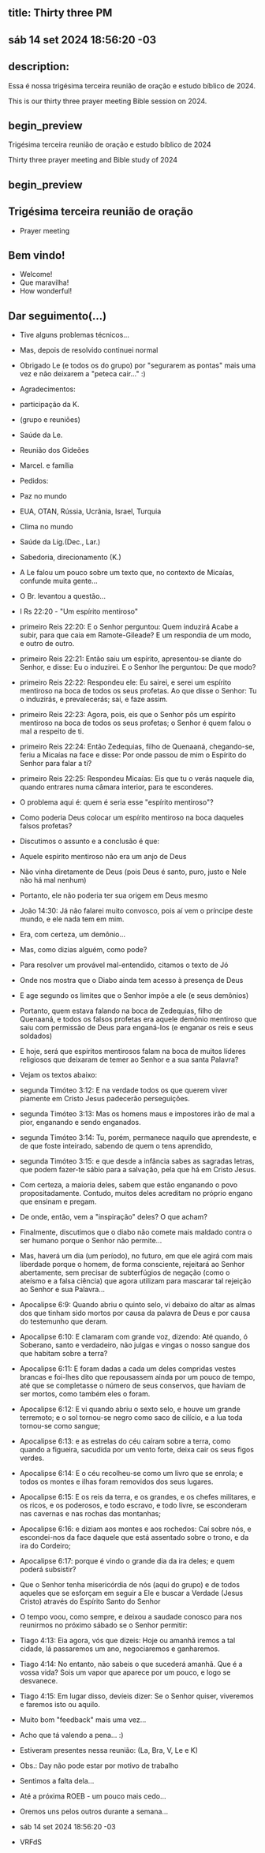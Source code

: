 ## title: Thirty three PM
## sáb 14 set 2024 18:56:20 -03

## description:

Essa é nossa trigésima terceira reunião de oração e estudo bíblico de 2024.

This is our thirty three prayer meeting Bible session on 2024.

## begin_preview

Trigésima terceira reunião de oração e estudo bíblico de 2024

Thirty three prayer meeting and Bible study of 2024

## begin_preview

## Trigésima terceira reunião de oração

- Prayer meeting

## Bem vindo!
- Welcome!
- Que maravilha!
- How wonderful!

## Dar seguimento(...)

- Tive alguns problemas técnicos...
- Mas, depois de resolvido continuei normal
- Obrigado Le (e todos os do grupo) por "segurarem as pontas" mais uma vez e não deixarem a "peteca cair..."  :)

- Agradecimentos:

- participação da K.
- (grupo e reuniões)
- Saúde da Le.
- Reunião dos Gideões
- Marcel. e família

- Pedidos: 

- Paz no mundo
- EUA, OTAN, Rússia, Ucrânia, Israel, Turquia
- Clima no mundo 
- Saúde da Líg.(Dec., Lar.)
- Sabedoria, direcionamento (K.)

- A Le falou um pouco sobre um texto que, no contexto de Micaías, confunde muita gente...
- O Br. levantou a questão...
- I Rs 22:20 - "Um espírito mentiroso"

- primeiro Reis 22:20: E o Senhor perguntou: Quem induzirá Acabe a subir, para que caia em Ramote-Gileade? E um respondia de um modo, e outro de outro.
- primeiro Reis 22:21: Então saiu um espírito, apresentou-se diante do Senhor, e disse: Eu o induzirei. E o Senhor lhe perguntou: De que modo?
- primeiro Reis 22:22: Respondeu ele: Eu sairei, e serei um espírito mentiroso na boca de todos os seus profetas. Ao que disse o Senhor: Tu o induzirás, e prevalecerás; sai, e faze assim.
- primeiro Reis 22:23: Agora, pois, eis que o Senhor pôs um espírito mentiroso na boca de todos os seus profetas; o Senhor é quem falou o mal a respeito de ti.
- primeiro Reis 22:24: Então Zedequias, filho de Quenaaná, chegando-se, feriu a Micaías na face e disse: Por onde passou de mim o Espírito do Senhor para falar a ti?
- primeiro Reis 22:25: Respondeu Micaías: Eis que tu o verás naquele dia, quando entrares numa câmara interior, para te esconderes.

- O problema aqui é: quem é seria esse "espírito mentiroso"?
- Como poderia Deus colocar um espírito mentiroso na boca daqueles falsos profetas?
- Discutimos o assunto e a conclusão é que:
- Aquele espírito mentiroso não era um anjo de Deus
- Não vinha diretamente de Deus (pois Deus é santo, puro, justo e Nele não há mal nenhum)
- Portanto, ele não poderia ter sua origem em Deus mesmo

- João 14:30: Já não falarei muito convosco, pois aí vem o príncipe deste mundo, e ele nada tem em mim.

- Era, com certeza, um demônio...
- Mas, como dizias alguém, como pode?
- Para resolver um provável mal-entendido, citamos o texto de Jó
- Onde nos mostra que o Diabo ainda tem acesso à presença de Deus 
- E age segundo os limites que o Senhor impõe a ele (e seus demônios)
- Portanto, quem estava falando na boca de Zedequias, filho de Quenaaná, e todos os falsos profetas era aquele demônio mentiroso que saiu com permissão de Deus para enganá-los (e enganar os reis e seus soldados)

- E hoje, será que espíritos mentirosos falam na boca de muitos líderes religiosos que deixaram de temer ao Senhor e a sua santa Palavra? 
- Vejam os textos abaixo:

- segunda Timóteo 3:12: E na verdade todos os que querem viver piamente em Cristo Jesus padecerão perseguições.
- segunda Timóteo 3:13: Mas os homens maus e impostores irão de mal a pior, enganando e sendo enganados.
- segunda Timóteo 3:14: Tu, porém, permanece naquilo que aprendeste, e de que foste inteirado, sabendo de quem o tens aprendido,
- segunda Timóteo 3:15: e que desde a infância sabes as sagradas letras, que podem fazer-te sábio para a salvação, pela que há em Cristo Jesus.

- Com certeza, a maioria deles, sabem que estão enganando o povo propositadamente. Contudo, muitos deles acreditam no próprio engano que ensinam e pregam. 
- De onde, então, vem a "inspiração" deles? O que acham?

- Finalmente, discutimos que o diabo não comete mais maldado contra o ser humano porque o Senhor não permite...

- Mas, haverá um dia (um período), no futuro, em que ele agirá com mais liberdade porque o homem, de forma consciente, rejeitará ao Senhor abertamente, sem precisar de subterfúgios de negação (como o ateísmo e a falsa ciência) que agora utilizam para mascarar tal rejeição ao Senhor e sua Palavra...

- Apocalipse 6:9: Quando abriu o quinto selo, vi debaixo do altar as almas dos que tinham sido mortos por causa da palavra de Deus e por causa do testemunho que deram.
- Apocalipse 6:10: E clamaram com grande voz, dizendo: Até quando, ó Soberano, santo e verdadeiro, não julgas e vingas o nosso sangue dos que habitam sobre a terra?
- Apocalipse 6:11: E foram dadas a cada um deles compridas vestes brancas e foi-lhes dito que repousassem ainda por um pouco de tempo, até que se completasse o número de seus conservos, que haviam de ser mortos, como também eles o foram.
- Apocalipse 6:12: E vi quando abriu o sexto selo, e houve um grande terremoto; e o sol tornou-se negro como saco de cilício, e a lua toda tornou-se como sangue;
- Apocalipse 6:13: e as estrelas do céu caíram sobre a terra, como quando a figueira, sacudida por um vento forte, deixa cair os seus figos verdes.
- Apocalipse 6:14: E o céu recolheu-se como um livro que se enrola; e todos os montes e ilhas foram removidos dos seus lugares.
- Apocalipse 6:15: E os reis da terra, e os grandes, e os chefes militares, e os ricos, e os poderosos, e todo escravo, e todo livre, se esconderam nas cavernas e nas rochas das montanhas;
- Apocalipse 6:16: e diziam aos montes e aos rochedos: Caí sobre nós, e escondei-nos da face daquele que está assentado sobre o trono, e da ira do Cordeiro;
- Apocalipse 6:17: porque é vindo o grande dia da ira deles; e quem poderá subsistir? 

- Que o Senhor tenha misericórdia de nós (aqui do grupo) e de todos aqueles que se esforçam em seguir a Ele e buscar a Verdade (Jesus Cristo) através do Espírito Santo do Senhor

- O tempo voou, como sempre, e deixou a saudade conosco para nos reunirmos no próximo sábado se o Senhor permitir:

- Tiago 4:13: Eia agora, vós que dizeis: Hoje ou amanhã iremos a tal cidade, lá passaremos um ano, negociaremos e ganharemos.
- Tiago 4:14: No entanto, não sabeis o que sucederá amanhã. Que é a vossa vida? Sois um vapor que aparece por um pouco, e logo se desvanece.
- Tiago 4:15: Em lugar disso, devíeis dizer: Se o Senhor quiser, viveremos e faremos isto ou aquilo.

- Muito bom "feedback" mais uma vez...
- Acho que tá valendo a pena... :)

- Estiveram presentes nessa reunião: (La, Bra, V, Le e K)

- Obs.: Day não pode estar por motivo de trabalho

- Sentimos a falta dela...

- Até a próxima ROEB - um pouco mais cedo...
- Oremos uns pelos outros durante a semana...

- sáb 14 set 2024 18:56:20 -03
- VRFdS
 
